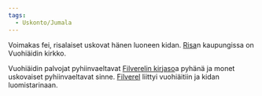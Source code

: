 ```yaml
---
tags:
  - Uskonto/Jumala
---
```

Voimakas fei, risalaiset uskovat hänen luoneen kidan.
[Risa](Risa.md)n kaupungissa on Vuohiäidin kirkko.

Vuohiäidin palvojat pyhiinvaeltavat [Filverelin kirjaso](Filverelin%20kirjaso)a pyhänä ja monet uskovaiset pyhiinvaeltavat sinne. [Filverel](Filverel) liittyi vuohiäitiin ja kidan luomistarinaan.
